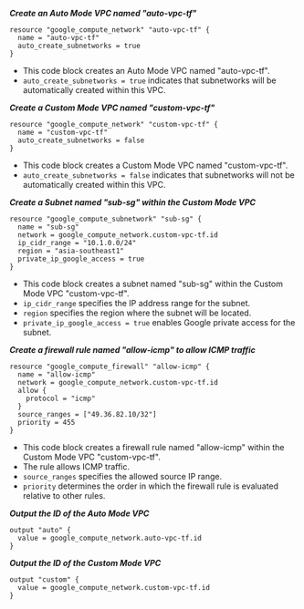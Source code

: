 ***Create an Auto Mode VPC named "auto-vpc-tf"***

```hcl
resource "google_compute_network" "auto-vpc-tf" {
  name = "auto-vpc-tf"
  auto_create_subnetworks = true
}
```

- This code block creates an Auto Mode VPC named "auto-vpc-tf".
- `auto_create_subnetworks = true` indicates that subnetworks will be automatically created within this VPC.


***Create a Custom Mode VPC named "custom-vpc-tf"***

```hcl
resource "google_compute_network" "custom-vpc-tf" {
  name = "custom-vpc-tf"
  auto_create_subnetworks = false
}
```


- This code block creates a Custom Mode VPC named "custom-vpc-tf".
- `auto_create_subnetworks = false` indicates that subnetworks will not be automatically created within this VPC.


***Create a Subnet named "sub-sg" within the Custom Mode VPC***

```hcl
resource "google_compute_subnetwork" "sub-sg" {
  name = "sub-sg"
  network = google_compute_network.custom-vpc-tf.id
  ip_cidr_range = "10.1.0.0/24"
  region = "asia-southeast1"
  private_ip_google_access = true
}
```
- This code block creates a subnet named "sub-sg" within the Custom Mode VPC "custom-vpc-tf".
- `ip_cidr_range` specifies the IP address range for the subnet.
- `region` specifies the region where the subnet will be located.
- `private_ip_google_access = true` enables Google private access for the subnet.

***Create a firewall rule named "allow-icmp" to allow ICMP traffic***

```hcl
resource "google_compute_firewall" "allow-icmp" {
  name = "allow-icmp"
  network = google_compute_network.custom-vpc-tf.id
  allow {
    protocol = "icmp"
  }
  source_ranges = ["49.36.82.10/32"]
  priority = 455
}
```

- This code block creates a firewall rule named "allow-icmp" within the Custom Mode VPC "custom-vpc-tf".
- The rule allows ICMP traffic.
- `source_ranges` specifies the allowed source IP range.
- `priority` determines the order in which the firewall rule is evaluated relative to other rules.

***Output the ID of the Auto Mode VPC***

```hcl
output "auto" {
  value = google_compute_network.auto-vpc-tf.id
}
```

***Output the ID of the Custom Mode VPC***

```hcl
output "custom" {
  value = google_compute_network.custom-vpc-tf.id
}
```

